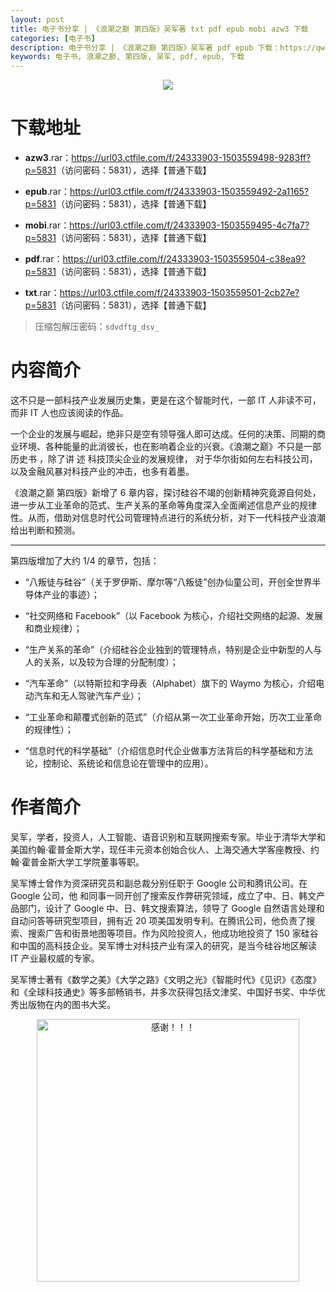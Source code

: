 ```yaml
---
layout: post
title: 电子书分享 | 《浪潮之巅 第四版》吴军著 txt pdf epub mobi azw3 下载
categories: [电子书]
description: 电子书分享 | 《浪潮之巅 第四版》吴军著 pdf epub 下载：https://qweree.cn/index.php/28/
keywords: 电子书, 浪潮之巅, 第四版, 吴军, pdf, epub, 下载
---
```


<div align="center"><img src="https://cdn.jsdelivr.net/gh/isanthree/blog-gallery/pic/lang_chao_zhi_dian_4th.jpg"/></div>

# 下载地址

- **azw3**.rar：<https://url03.ctfile.com/f/24333903-1503559498-9283ff?p=5831>（访问密码：5831），选择【普通下载】

- **epub**.rar：<https://url03.ctfile.com/f/24333903-1503559492-2a1165?p=5831>（访问密码：5831），选择【普通下载】

- **mobi**.rar：<https://url03.ctfile.com/f/24333903-1503559495-4c7fa7?p=5831>（访问密码：5831），选择【普通下载】

- **pdf**.rar：<https://url03.ctfile.com/f/24333903-1503559504-c38ea9?p=5831>（访问密码：5831），选择【普通下载】

- **txt**.rar：<https://url03.ctfile.com/f/24333903-1503559501-2cb27e?p=5831>（访问密码：5831），选择【普通下载】

> 压缩包解压密码：`sdvdftg_dsv_`

# 内容简介

这不只是一部科技产业发展历史集，更是在这个智能时代，一部 IT 人非读不可，而非 IT 人也应该阅读的作品。

一个企业的发展与崛起，绝非只是空有领导强人即可达成。任何的决策、同期的商业环境、各种能量的此消彼长，也在影响着企业的兴衰。《浪潮之巅》不只是一部历史书 ，除了讲 述 科技顶尖企业的发展规律， 对于华尔街如何左右科技公司，以及金融风暴对科技产业的冲击，也多有着墨。

《浪潮之巅 第四版》新增了 6 章内容，探讨硅谷不竭的创新精神究竟源自何处，进一步从工业革命的范式、生产关系的革命等角度深入全面阐述信息产业的规律性。从而，借助对信息时代公司管理特点进行的系统分析，对下一代科技产业浪潮给出判断和预测。

---

第四版增加了大约 1/4 的章节，包括：

- “八叛徒与硅谷”（关于罗伊斯、摩尔等“八叛徒”创办仙童公司，开创全世界半导体产业的事迹）；

- “社交网络和 Facebook”（以 Facebook 为核心，介绍社交网络的起源、发展和商业规律）；

- “生产关系的革命”（介绍硅谷企业独到的管理特点，特别是企业中新型的人与人的关系，以及较为合理的分配制度）；

- “汽车革命”（以特斯拉和字母表（Alphabet）旗下的 Waymo 为核心，介绍电动汽车和无人驾驶汽车产业）；

- “工业革命和颠覆式创新的范式”（介绍从第一次工业革命开始，历次工业革命的规律性）；

- “信息时代的科学基础”（介绍信息时代企业做事方法背后的科学基础和方法论，控制论、系统论和信息论在管理中的应用）。

# 作者简介

吴军，学者，投资人，人工智能、语音识别和互联网搜索专家。毕业于清华大学和美国约翰·霍普金斯大学，现任丰元资本创始合伙人、上海交通大学客座教授、约翰·霍普金斯大学工学院董事等职。

吴军博士曾作为资深研究员和副总裁分别任职于 Google 公司和腾讯公司。在 Google 公司，他 和同事一同开创了搜索反作弊研究领域，成立了中、日、韩文产品部门，设计了 Google 中、日、韩文搜索算法，领导了 Google 自然语言处理和自动问答等研究型项目，拥有近 20 项美国发明专利。在腾讯公司，他负责了搜索、搜索广告和街景地图等项目。作为风险投资人，他成功地投资了 150 家硅谷和中国的高科技企业。吴军博士对科技产业有深入的研究，是当今硅谷地区解读 IT 产业最权威的专家。

吴军博士著有《数学之美》《大学之路》《文明之光》《智能时代》《见识》《态度》和《全球科技通史》等多部畅销书，并多次获得包括文津奖、中国好书奖、中华优秀出版物在内的图书大奖。

<div align="center"><img src="https://pic.imgdb.cn/item/6707df6bd29ded1a8ce37031.gif" alt="感谢！！！" width="420px" height="auto"/></div>
